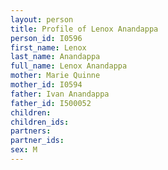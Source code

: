 ```yaml
---
layout: person
title: Profile of Lenox Anandappa
person_id: I0596
first_name: Lenox
last_name: Anandappa
full_name: Lenox Anandappa
mother: Marie Quinne
mother_id: I0594
father: Ivan Anandappa
father_id: I500052
children:
children_ids:
partners:
partner_ids:
sex: M
---
```


